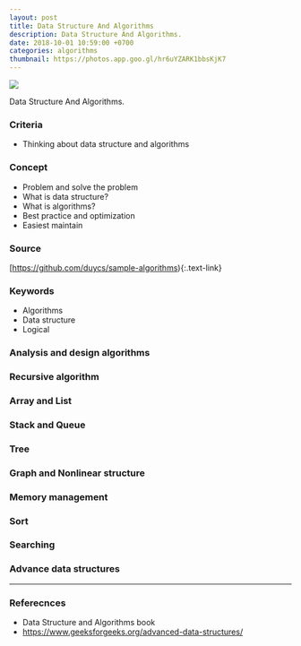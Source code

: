 ```yaml
---
layout: post
title: Data Structure And Algorithms
description: Data Structure And Algorithms.
date: 2018-10-01 10:59:00 +0700
categories: algorithms
thumbnail: https://photos.app.goo.gl/hr6uYZARK1bbsKjK7
---
```


![](https://photos.app.goo.gl/hr6uYZARK1bbsKjK7)

Data Structure And Algorithms.

### Criteria
- Thinking about data structure and algorithms

### Concept
- Problem and solve the problem
- What is data structure?
- What is algorithms?
- Best practice and optimization
- Easiest maintain

### Source
[https://github.com/duycs/sample-algorithms){:.text-link}

### Keywords
- Algorithms
- Data structure
- Logical

### Analysis and design algorithms
### Recursive algorithm
### Array and List
### Stack and Queue
### Tree
### Graph and Nonlinear structure
### Memory management
### Sort
### Searching
### Advance data structures

---
### Referecnces
- Data Structure and Algorithms book
- https://www.geeksforgeeks.org/advanced-data-structures/
